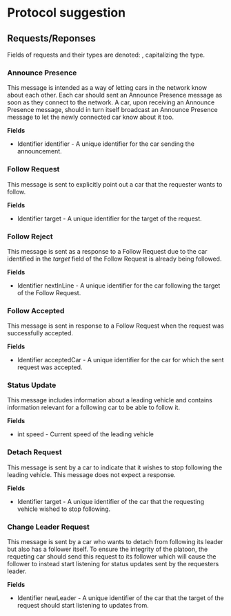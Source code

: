 # Protocol suggestion

## Requests/Reponses

Fields of requests and their types are denoted: <Type> <field name>, capitalizing the type.

### Announce Presence
This message is intended as a way of letting cars in the network know about each other. Each car should sent an Announce Presence message as soon as they connect to the network. A car, upon receiving an Announce Presence message, should in turn itself broadcast an Announce Presence message to let the newly connected car know about it too.

**Fields**
* Identifier identifier - A unique identifier for the car sending the announcement.

### Follow Request
This message is sent to explicitly point out a car that the requester wants to follow.

**Fields**
* Identifier target - A unique identifier for the target of the request.

### Follow Reject
This message is sent as a response to a Follow Request due to the car identified in the *target* field of the Follow Request is already being followed.

**Fields**
* Identifier nextInLine - A unique identifier for the car following the target of the Follow Request.

### Follow Accepted
This message is sent in response to a Follow Request when the request was successfully accepted.

**Fields**
* Identifier acceptedCar - A unique identifier for the car for which the sent request was accepted.

### Status Update
This message includes information about a leading vehicle and contains information relevant for a following car to be able to follow it.

**Fields**
* int speed - Current speed of the leading vehicle

### Detach Request
This message is sent by a car to indicate that it wishes to stop following the leading vehicle. This message does not expect a response.

**Fields**
* Identifier target - A unique identifier of the car that the requesting vehicle wished to stop following.

### Change Leader Request
This message is sent by a car who wants to detach from following its leader but also has a follower itself. To ensure the integrity of the platoon, the requeting car should send this request to its follower which will cause the follower to instead start listening for status updates sent by the requesters leader.

**Fields**
* Identifier newLeader - A unique identifier of the car that the target of the request should start listening to updates from.
